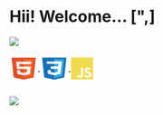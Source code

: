 # Hii! Welcome... [",]
<div>
  <a href="https://github.com/mqsoares">
  <img height="180em" src="https://github-readme-stats.vercel.app/api/top-langs/?username=mqsoares&layout=compact&langs_count=7&theme=dark"/>
</div>

  <div style="display: inline_block"><br>
  <img align="center" alt="MQ-HTML" height="40" width="50" src="https://raw.githubusercontent.com/devicons/devicon/master/icons/html5/html5-original.svg">
  <img align="center" alt="MQ-CSS" height="40" width="50" src="https://raw.githubusercontent.com/devicons/devicon/master/icons/css3/css3-original.svg">
  <img align="center" alt="MQ-Js" height="40" width="40" src="https://raw.githubusercontent.com/devicons/devicon/master/icons/javascript/javascript-plain.svg">
</div>
  
##
 
<div> 
  <a href="https://www.linkedin.com/in/miqu%C3%A9ias-soares-7aaa89213" target="_blank"><img src="https://img.shields.io/badge/-LinkedIn-%230077B5?style=for-the-badge&logo=linkedin&logoColor=white" target="_blank"></a> 
</div>

